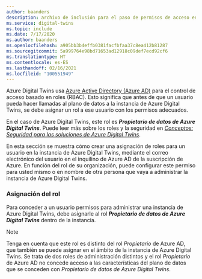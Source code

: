 ```yaml
---
author: baanders
description: archivo de inclusión para el paso de permisos de acceso en la configuración de Azure Digital Twins
ms.service: digital-twins
ms.topic: include
ms.date: 7/17/2020
ms.author: baanders
ms.openlocfilehash: a905bb3b4effb0381facfbfaa37c8ea412b81287
ms.sourcegitcommit: 5a999764e98bd71653ad12918c09def7ecd92cf6
ms.translationtype: HT
ms.contentlocale: es-ES
ms.lasthandoff: 02/16/2021
ms.locfileid: "100551949"
---
```

Azure Digital Twins usa [Azure Active Directory (Azure AD)](../articles/active-directory/fundamentals/active-directory-whatis.md) para el control de acceso basado en roles (RBAC). Esto significa que antes de que un usuario pueda hacer llamadas al plano de datos a la instancia de Azure Digital Twins, se debe asignar un rol a ese usuario con los permisos adecuados.

En el caso de Azure Digital Twins, este rol es _**Propietario de datos de Azure Digital Twins**_. Puede leer más sobre los roles y la seguridad en [*Conceptos: Seguridad para las soluciones de Azure Digital Twins*](../articles/digital-twins/concepts-security.md).

En esta sección se muestra cómo crear una asignación de roles para un usuario en la instancia de Azure Digital Twins, mediante el correo electrónico del usuario en el inquilino de Azure AD de la suscripción de Azure. En función del rol de su organización, puede configurar este permiso para usted mismo o en nombre de otra persona que vaya a administrar la instancia de Azure Digital Twins.

### <a name="assign-the-role"></a>Asignación del rol

Para conceder a un usuario permisos para administrar una instancia de Azure Digital Twins, debe asignarle al rol _**Propietario de datos de Azure Digital Twins**_ dentro de la instancia.

> [!NOTE]
> Tenga en cuenta que este rol es distinto del rol *Propietario* de Azure AD, que también se puede asignar en el ámbito de la instancia de Azure Digital Twins. Se trata de dos roles de administración distintos y el rol *Propietario* de Azure AD no concede acceso a las características del plano de datos que se conceden con *Propietario de datos de Azure Digital Twins*.